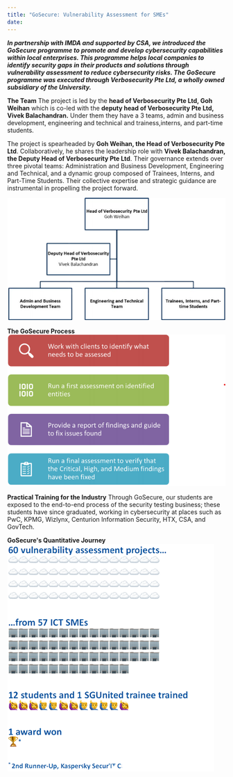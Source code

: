 ```yaml
---
title: "GoSecure: Vulnerability Assessment for SMEs"
date: 
---
```


***In partnership with IMDA and supported by CSA, we introduced the GoSecure programme to promote and develop cybersecurity  capabilities within local enterprises. This programme helps local companies to identify security gaps in their products and solutions through vulnerability assessment to reduce cybersecurity risks. The GoSecure programme was executed through Verbosecurity Pte Ltd, a wholly owned subsidiary of the University.***

**The Team**
The project is led by the **head of Verbosecurity Pte Ltd, Goh Weihan** which is co-led with the **deputy head of Verbosecurity Pte Ltd, Vivek Balachandran.** Under them they have a 3 teams, admin and business development, engineering and technical and trainess,interns, and part-time students.

The project is spearheaded by **Goh Weihan, the Head of Verbosecurity Pte Ltd**. Collaboratively, he shares the leadership role with **Vivek Balachandran, the Deputy Head of Verbosecurity Pte Ltd**. Their governance extends over three pivotal teams: Administration and Business Development, Engineering and Technical, and a dynamic group composed of Trainees, Interns, and Part-Time Students. Their collective expertise and strategic guidance are instrumental in propelling the project forward.

![Team Hierarchy](./team-hierarchy.png)

**The GoSecure Process**
![GoSecure Process](./gosecure-process.png)

**Practical Training for the Industry**
Through GoSecure, our students are exposed to the end-to-end process of the security testing business; these students have since graduated, working in cybersecurity at places such as PwC, KPMG, Wizlynx, Centurion Information Security, HTX, CSA, and GovTech.

**GoSecure's Quantitative Journey**
![GoSecure Quantitative Journey](./gosecure-numbers.png)